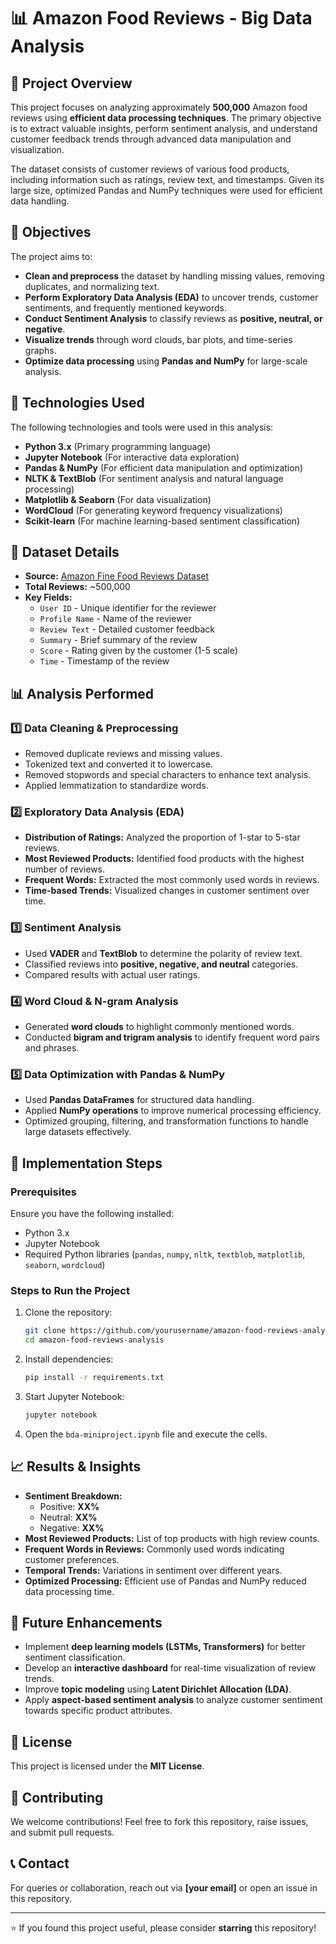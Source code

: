 # 📊 Amazon Food Reviews - Big Data Analysis

## 📝 Project Overview
This project focuses on analyzing approximately **500,000** Amazon food reviews using **efficient data processing techniques**. The primary objective is to extract valuable insights, perform sentiment analysis, and understand customer feedback trends through advanced data manipulation and visualization.

The dataset consists of customer reviews of various food products, including information such as ratings, review text, and timestamps. Given its large size, optimized Pandas and NumPy techniques were used for efficient data handling.

## 🎯 Objectives
The project aims to:
- **Clean and preprocess** the dataset by handling missing values, removing duplicates, and normalizing text.
- **Perform Exploratory Data Analysis (EDA)** to uncover trends, customer sentiments, and frequently mentioned keywords.
- **Conduct Sentiment Analysis** to classify reviews as **positive, neutral, or negative**.
- **Visualize trends** through word clouds, bar plots, and time-series graphs.
- **Optimize data processing** using **Pandas and NumPy** for large-scale analysis.

## 🔧 Technologies Used
The following technologies and tools were used in this analysis:
- **Python 3.x** (Primary programming language)
- **Jupyter Notebook** (For interactive data exploration)
- **Pandas & NumPy** (For efficient data manipulation and optimization)
- **NLTK & TextBlob** (For sentiment analysis and natural language processing)
- **Matplotlib & Seaborn** (For data visualization)
- **WordCloud** (For generating keyword frequency visualizations)
- **Scikit-learn** (For machine learning-based sentiment classification)

## 📂 Dataset Details
- **Source:** [Amazon Fine Food Reviews Dataset](https://www.kaggle.com/snap/amazon-fine-food-reviews)
- **Total Reviews:** ~500,000
- **Key Fields:**
  - `User ID` - Unique identifier for the reviewer
  - `Profile Name` - Name of the reviewer
  - `Review Text` - Detailed customer feedback
  - `Summary` - Brief summary of the review
  - `Score` - Rating given by the customer (1-5 scale)
  - `Time` - Timestamp of the review

## 📊 Analysis Performed
### 1️⃣ Data Cleaning & Preprocessing
- Removed duplicate reviews and missing values.
- Tokenized text and converted it to lowercase.
- Removed stopwords and special characters to enhance text analysis.
- Applied lemmatization to standardize words.

### 2️⃣ Exploratory Data Analysis (EDA)
- **Distribution of Ratings:** Analyzed the proportion of 1-star to 5-star reviews.
- **Most Reviewed Products:** Identified food products with the highest number of reviews.
- **Frequent Words:** Extracted the most commonly used words in reviews.
- **Time-based Trends:** Visualized changes in customer sentiment over time.

### 3️⃣ Sentiment Analysis
- Used **VADER** and **TextBlob** to determine the polarity of review text.
- Classified reviews into **positive, negative, and neutral** categories.
- Compared results with actual user ratings.

### 4️⃣ Word Cloud & N-gram Analysis
- Generated **word clouds** to highlight commonly mentioned words.
- Conducted **bigram and trigram analysis** to identify frequent word pairs and phrases.

### 5️⃣ Data Optimization with Pandas & NumPy
- Used **Pandas DataFrames** for structured data handling.
- Applied **NumPy operations** to improve numerical processing efficiency.
- Optimized grouping, filtering, and transformation functions to handle large datasets effectively.

## 📌 Implementation Steps
### Prerequisites
Ensure you have the following installed:
- Python 3.x
- Jupyter Notebook
- Required Python libraries (`pandas`, `numpy`, `nltk`, `textblob`, `matplotlib`, `seaborn`, `wordcloud`)

### Steps to Run the Project
1. Clone the repository:
   ```bash
   git clone https://github.com/yourusername/amazon-food-reviews-analysis.git
   cd amazon-food-reviews-analysis
   ```
2. Install dependencies:
   ```bash
   pip install -r requirements.txt
   ```
3. Start Jupyter Notebook:
   ```bash
   jupyter notebook
   ```
4. Open the `bda-miniproject.ipynb` file and execute the cells.

## 📈 Results & Insights
- **Sentiment Breakdown:**
  - Positive: **XX%**
  - Neutral: **XX%**
  - Negative: **XX%**
- **Most Reviewed Products:** List of top products with high review counts.
- **Frequent Words in Reviews:** Commonly used words indicating customer preferences.
- **Temporal Trends:** Variations in sentiment over different years.
- **Optimized Processing:** Efficient use of Pandas and NumPy reduced data processing time.

## 🚀 Future Enhancements
- Implement **deep learning models (LSTMs, Transformers)** for better sentiment classification.
- Develop an **interactive dashboard** for real-time visualization of review trends.
- Improve **topic modeling** using **Latent Dirichlet Allocation (LDA)**.
- Apply **aspect-based sentiment analysis** to analyze customer sentiment towards specific product attributes.

## 📜 License
This project is licensed under the **MIT License**.

## 🤝 Contributing
We welcome contributions! Feel free to fork this repository, raise issues, and submit pull requests.

## 📞 Contact
For queries or collaboration, reach out via **[your email]** or open an issue in this repository.

---
⭐ If you found this project useful, please consider **starring** this repository!
